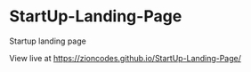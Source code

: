 # StartUp-Landing-Page

Startup landing page 

View live at https://zioncodes.github.io/StartUp-Landing-Page/
